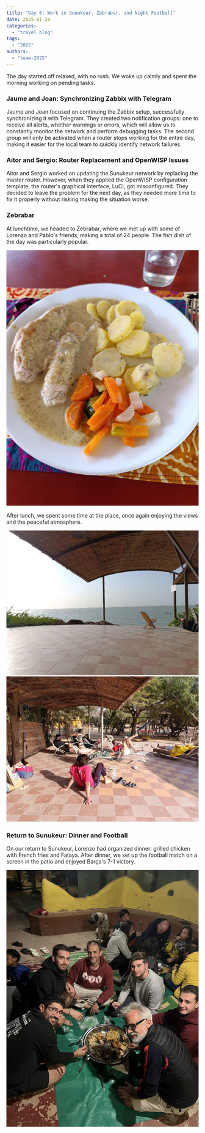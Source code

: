 ```yaml
---
title: "Day 8: Work in Sunukeur, Zebrabar, and Night Football"
date: 2025-01-26
categories:
  - "travel blog"
tags:
  - "2025"
authors:
  - "team-2025"
---
```


The day started off relaxed, with no rush. We woke up calmly and spent the morning working on pending tasks.

### Jaume and Joan: Synchronizing Zabbix with Telegram

Jaume and Joan focused on continuing the Zabbix setup, successfully synchronizing it with Telegram. They created two notification groups: one to receive all alerts, whether warnings or errors, which will allow us to constantly monitor the network and perform debugging tasks. The second group will only be activated when a router stops working for the entire day, making it easier for the local team to quickly identify network failures.

### Aitor and Sergio: Router Replacement and OpenWISP Issues

Aitor and Sergio worked on updating the Sunukeur network by replacing the master router. However, when they applied the OpenWISP configuration template, the router's graphical interface, LuCI, got misconfigured. They decided to leave the problem for the next day, as they needed more time to fix it properly without risking making the situation worse.

### Zebrabar

At lunchtime, we headed to Zebrabar, where we met up with some of Lorenzo and Pablo's friends, making a total of 24 people. The fish dish of the day was particularly popular.

![Plat du Jour](images/plat_du_jour.jpg "Plat du Jour")

After lunch, we spent some time at the place, once again enjoying the views and the peaceful atmosphere.

![Zebra Views](images/vistas_zebrabar.jpg "Beautiful views from Zebrabar")
![Zebra Relaxing](images/descanso.jpg "The team having a break")


### Return to Sunukeur: Dinner and Football

On our return to Sunukeur, Lorenzo had organized dinner: grilled chicken with French fries and Fataya. After dinner, we set up the football match on a screen in the patio and enjoyed Barça's 7-1 victory.

![Dinner in Sunukeur](images/foto_cena.jpg "Dinner in Sunukeur with grilled chicken")
